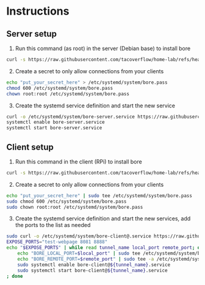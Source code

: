 # Instructions

## Server setup 
1. Run this command (as root) in the server (Debian base) to install bore

```bash
curl -s https://raw.githubusercontent.com/tacoverflow/home-lab/refs/heads/main/setup/tunnels/server-bore-installation.sh | bash
```

2. Create a secret to only allow connections from your clients

```bash
echo "put_your_secret_here" > /etc/systemd/system/bore.pass
chmod 600 /etc/systemd/system/bore.pass
chown root:root /etc/systemd/system/bore.pass
```

3. Create the systemd service definition and start the new service

```bash
curl -o /etc/systemd/system/bore-server.service https://raw.githubusercontent.com/tacoverflow/home-lab/refs/heads/main/setup/tunnels/systemd/bore-server.service
systemctl enable bore-server.service
systemctl start bore-server.service
```


## Client setup
1. Run this command in the client (RPi) to install bore

```bash
curl -s https://raw.githubusercontent.com/tacoverflow/home-lab/refs/heads/main/setup/tunnels/client-rpi-bore-installation.sh | bash
```

2. Create a secret to only allow connections from your clients

```bash
echo "put_your_secret_here" | sudo tee /etc/systemd/system/bore.pass
sudo chmod 600 /etc/systemd/system/bore.pass
sudo chown root:root /etc/systemd/system/bore.pass
```

3. Create the systemd service definition and start the new services, add the ports to the list as needed

```bash
sudo curl -o /etc/systemd/system/bore-client@.service https://raw.githubusercontent.com/tacoverflow/home-lab/refs/heads/main/setup/tunnels/systemd/bore-client%40.service
EXPOSE_PORTS="test-webpage 8081 8888"
echo "$EXPOSE_PORTS" | while read tunnel_name local_port remote_port; do
    echo "BORE_LOCAL_PORT=$local_port" | sudo tee /etc/systemd/system/bore-${tunnel_name}.conf
    echo "BORE_REMOTE_PORT=$remote_port" | sudo tee -a /etc/systemd/system/bore-${tunnel_name}.conf
    sudo systemctl enable bore-client@${tunnel_name}.service
    sudo systemctl start bore-client@${tunnel_name}.service
; done
```

